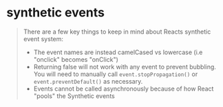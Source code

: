 # synthetic events

>There are a few key things to keep in mind about Reacts synthetic event system:
>- The event names are instead camelCased vs lowercase (i.e "onclick" becomes "onClick")
>- Returning false will not work with any event to prevent bubbling. You will need to manually call `event.stopPropagation()` or `event.preventDefault()` as necessary.
>- Events cannot be called asynchronously because of how React "pools" the Synthetic events
